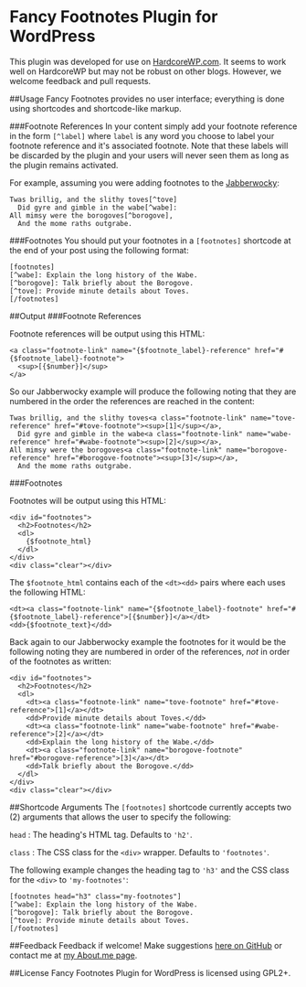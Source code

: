 Fancy Footnotes Plugin for WordPress
===============
This plugin was developed for use on [HardcoreWP.com](http://hardcorewp.com). It seems to work well on HardcoreWP but may not be robust on other blogs. However, we welcome feedback and pull requests.

##Usage
Fancy Footnotes provides no user interface; everything is done using shortcodes and shortcode-like markup.


###Footnote References
In your content simply add your footnote reference in the form `[^label]` where `label` is any word you choose to label your footnote reference and it's associated footnote. Note that these labels will be discarded by the plugin and your users will never seen them as long as the plugin remains activated.

For example, assuming you were adding footnotes to the [Jabberwocky](http://www.jabberwocky.com/carroll/jabber/jabberwocky.html):

~~~
Twas brillig, and the slithy toves[^tove]
  Did gyre and gimble in the wabe[^wabe]:
All mimsy were the borogoves[^borogove],
  And the mome raths outgrabe.
~~~

###Footnotes
You should put your footnotes in a `[footnotes]` shortcode at the end of your post using the following format:

~~~
[footnotes]
[^wabe]: Explain the long history of the Wabe.
[^borogove]: Talk briefly about the Borogove.
[^tove]: Provide minute details about Toves.
[/footnotes]
~~~

##Output
###Footnote References

Footnote references will be output using this HTML:
~~~
<a class="footnote-link" name="{$footnote_label}-reference" href="#{$footnote_label}-footnote">
  <sup>[{$number}]</sup>
</a>
~~~
So our Jabberwocky example will produce the following noting that they are numbered in the order the references are reached in the content:

~~~
Twas brillig, and the slithy toves<a class="footnote-link" name="tove-reference" href="#tove-footnote"><sup>[1]</sup></a>,
  Did gyre and gimble in the wabe<a class="footnote-link" name="wabe-reference" href="#wabe-footnote"><sup>[2]</sup></a>,
All mimsy were the borogoves<a class="footnote-link" name="borogove-reference" href="#borogove-footnote"><sup>[3]</sup></a>,
  And the mome raths outgrabe.
~~~

###Footnotes

Footnotes will be output using this HTML:
~~~
<div id="footnotes">
  <h2>Footnotes</h2>
  <dl>
  	{$footnote_html}
  </dl>
</div>
<div class="clear"></div>
~~~
The `$footnote_html` contains each of the `<dt><dd>` pairs where each uses the following HTML:
~~~
<dt><a class="footnote-link" name="{$footnote_label}-footnote" href="#{$footnote_label}-reference">[{$number}]</a></dt>
<dd>{$footnote_text}</dd>
~~~

Back again to our Jabberwocky example the footnotes for it would be the following noting they are numbered in order of the references, _not_ in order of the footnotes as written:

~~~
<div id="footnotes">
  <h2>Footnotes</h2>
  <dl>
	<dt><a class="footnote-link" name="tove-footnote" href="#tove-reference">[1]</a></dt>
	<dd>Provide minute details about Toves.</dd>
    <dt><a class="footnote-link" name="wabe-footnote" href="#wabe-reference">[2]</a></dt>
    <dd>Explain the long history of the Wabe.</dd>
    <dt><a class="footnote-link" name="borogove-footnote" href="#borogove-reference">[3]</a></dt>
    <dd>Talk briefly about the Borogove.</dd>
  </dl>
</div>
<div class="clear"></div>
~~~

##Shortcode Arguments
The `[footnotes]` shortcode currently accepts two (2) arguments that allows the user to specify the following: 

`head`
: The heading's HTML tag. Defaults to `'h2'`. 	

`class`
: The CSS class for the `<div>` wrapper. Defaults to `'footnotes'`.

The following example changes the heading tag to `'h3'` and the CSS class for the `<div>` to `'my-footnotes'`:
~~~
[footnotes head="h3" class="my-footnotes"]
[^wabe]: Explain the long history of the Wabe.
[^borogove]: Talk briefly about the Borogove.
[^tove]: Provide minute details about Toves.
[/footnotes]
~~~

##Feedback
Feedback if welcome! Make suggestions [here on GitHub](https://github.com/newclarity/fancy-footnotes/issues) or contact me at [my About.me page](http://about.me/mikeschinkel). 

##License
Fancy Footnotes Plugin for WordPress is licensed using GPL2+.
